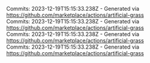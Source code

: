 Commits: 2023-12-19T15:15:33.238Z - Generated via https://github.com/marketplace/actions/artificial-grass
<br>
Commits: 2023-12-19T15:15:33.238Z - Generated via https://github.com/marketplace/actions/artificial-grass
<br>
Commits: 2023-12-19T15:15:33.238Z - Generated via https://github.com/marketplace/actions/artificial-grass
<br>
Commits: 2023-12-19T15:15:33.238Z - Generated via https://github.com/marketplace/actions/artificial-grass
<br>
